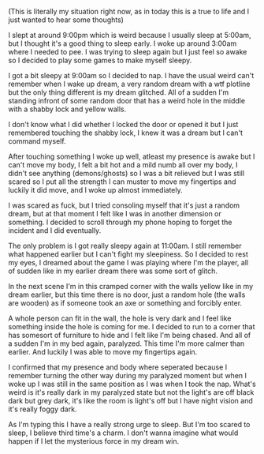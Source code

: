 (This is literally my situation right now, as in today this is a true to life and I just wanted to hear some thoughts)

I slept at around 9:00pm which is weird because I usually sleep at 5:00am, but I thought it's a good thing to sleep early. I woke up around 3:00am where I needed to pee. I was trying to sleep again but I just feel so awake so I decided to play some games to make myself sleepy.

I got a bit sleepy at 9:00am so I decided to nap. I have the usual weird can't remember when I wake up dream, a very random dream with a wtf plotline but the only thing different is my dream glitched. All of a sudden I'm standing infront of some random door that has a weird hole in the middle with a shabby lock and yellow walls. 

I don't know what I did whether I locked the door or opened it but I just remembered touching the shabby lock, I knew it was a dream but I can't command myself. 

After touching something I woke up well, atleast my presence is awake but I can't move my body, I felt a bit hot and a mild numb all over my body, I didn't see anything (demons/ghosts) so I was a bit relieved but I was still scared so I put all the strength I can muster to move my fingertips and luckily it did move, and I woke up almost immediately. 

I was scared as fuck, but I tried consoling myself that it's just a random dream, but at that moment I felt like I was in another dimension or something. I decided to scroll through my phone hoping to forget the incident and I did eventually.

The only problem is I got really sleepy again at 11:00am. I still remember what happened earlier but I can't fight my sleepiness. So I decided to rest my eyes, I dreamed about the game I was playing where I'm the player, all of sudden like in my earlier dream there was some sort of glitch.

In the next scene I'm in this cramped corner with the walls yellow like in my dream earlier, but this time there is no door, just a random hole (the walls are wooden) as if someone took an axe or something and forcibly enter. 

A whole person can fit in the wall, the hole is very dark and I feel like something inside the hole is coming for me. I decided to run to a corner that has somesort of furniture to hide and I felt like I'm being chased. And all of a sudden I'm in my bed again, paralyzed. This time I'm more calmer than earlier. And luckily I was able to move my fingertips again.

I confirmed that my presence and body where seperated because I remember turning the other way during my paralyzed moment but when I woke up I was still in the same position as I was when I took the nap. What's weird is it's really dark in my paralyzed state but not the light's are off black dark but grey dark, it's like the room is light's off but I have night vision and it's really foggy dark. 

As I'm typing this I have a really strong urge to sleep. But I'm too scared to sleep, I believe third time's a charm. I don't wanna imagine what would happen if I let the mysterious force in my dream win.